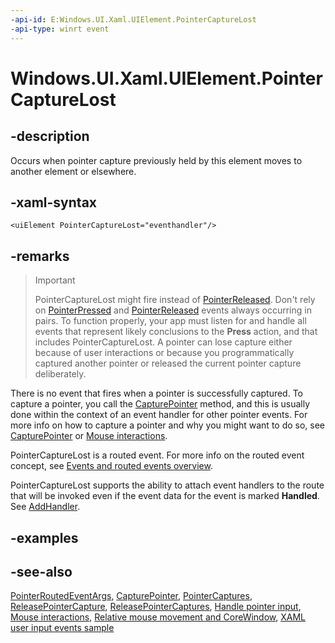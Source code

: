 ```yaml
---
-api-id: E:Windows.UI.Xaml.UIElement.PointerCaptureLost
-api-type: winrt event
---
```


<!-- Event syntax
public event Windows.UI.Xaml.Input.PointerEventHandler PointerCaptureLost
-->

# Windows.UI.Xaml.UIElement.PointerCaptureLost

## -description

Occurs when pointer capture previously held by this element moves to another element or elsewhere.



## -xaml-syntax

```xaml
<uiElement PointerCaptureLost="eventhandler"/>
```

## -remarks

> > [!IMPORTANT]
> PointerCaptureLost might fire instead of [PointerReleased](uielement_pointerreleased.md). Don't rely on [PointerPressed](uielement_pointerpressed.md) and [PointerReleased](uielement_pointerreleased.md) events always occurring in pairs. To function properly, your app must listen for and handle all events that represent likely conclusions to the **Press** action, and that includes PointerCaptureLost. A pointer can lose capture either because of user interactions or because you programmatically captured another pointer or released the current pointer capture deliberately.

There is no event that fires when a pointer is successfully captured. To capture a pointer, you call the [CapturePointer](uielement_capturepointer_916768934.md) method, and this is usually done within the context of an event handler for other pointer events. For more info on how to capture a pointer and why you might want to do so, see [CapturePointer](uielement_capturepointer_916768934.md) or [Mouse interactions](/windows/uwp/input-and-devices/mouse-interactions).

PointerCaptureLost is a routed event. For more info on the routed event concept, see [Events and routed events overview](/windows/uwp/xaml-platform/events-and-routed-events-overview).

PointerCaptureLost supports the ability to attach event handlers to the route that will be invoked even if the event data for the event is marked **Handled**. See [AddHandler](uielement_addhandler_2121467075.md).

## -examples

## -see-also

[PointerRoutedEventArgs](../windows.ui.xaml.input/pointerroutedeventargs.md), [CapturePointer](uielement_capturepointer_916768934.md), [PointerCaptures](uielement_pointercaptures.md), [ReleasePointerCapture](uielement_releasepointercapture_962192786.md), [ReleasePointerCaptures](uielement_releasepointercaptures_190109337.md), [Handle pointer input](/windows/uwp/design/input/handle-pointer-input), [Mouse interactions](/windows/uwp/input-and-devices/mouse-interactions), [Relative mouse movement and CoreWindow](/windows/uwp/gaming/relative-mouse-movement), [XAML user input events sample](https://github.com/microsoftarchive/msdn-code-gallery-microsoft/tree/master/Official%20Windows%20Platform%20Sample/Input%20XAML%20user%20input%20events%20sample)
